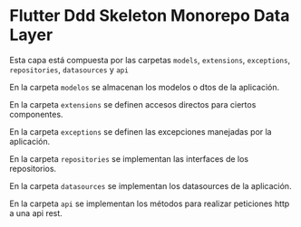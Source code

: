 # Flutter Ddd Skeleton Monorepo Data Layer

Esta capa está compuesta por las carpetas `models`, `extensions`, `exceptions`, `repositories`, `datasources` y `api`

En la carpeta `modelos` se almacenan los modelos o dtos de la aplicación.

En la carpeta `extensions` se definen accesos directos para ciertos componentes.

En la carpeta `exceptions` se definen las excepciones manejadas por la aplicación.

En la carpeta `repositories` se implementan las interfaces de los repositorios.

En la carpeta `datasources` se implementan los datasources de la aplicación.

En la carpeta `api` se implementan los métodos para realizar peticiones http a una api rest.
